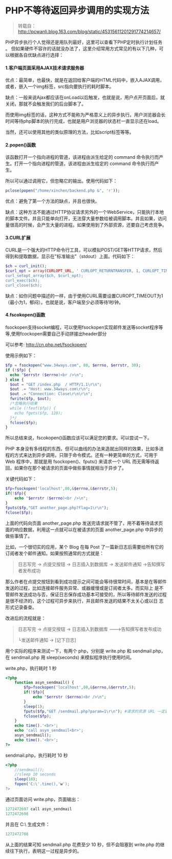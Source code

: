 # PHP不等待返回异步调用的实现方法

> 转载自：http://pcwanli.blog.163.com/blog/static/45315611201291774214657/

PHP异步执行个人觉得还是用队列最好，这里可以查看下PHP定时执行计划任务 。
但如果硬件不容许的话就没办法了，这里介绍常用方式常见的有以下几种，可以根据各自优缺点进行选择：

#### 1.客户端页面采用AJAX技术请求服务器

优点：最简单，也最快，就是在返回给客户端的HTML代码中，嵌入AJAX调用，或者，嵌入一个img标签，src指向要执行的耗时脚本。

缺点：一般来说Ajax都应该在onLoad以后触发，也就是说，用户点开页面后，就关闭，那就不会触发我们的后台脚本了。

而使用img标签的话，这种方式不能称为严格意义上的异步执行。用户浏览器会长时间等待php脚本的执行完成，也就是用户浏览器的状态栏一直显示还在load。

当然，还可以使用其他的类似原理的方法，比如script标签等等。

#### 2.popen()函数

该函数打开一个指向进程的管道，该进程由派生给定的 command 命令执行而产生。打开一个指向进程的管道，该进程由派生给定的 command 命令执行而产生。

所以可以通过调用它，但忽略它的输出。使用代码如下：

```php
pclose(popen("/home/xinchen/backend.php &", 'r'));
```

优点：避免了第一个方法的缺点，并且也很快。

缺点：这种方法不能通过HTTP协议请求另外的一个WebService，只能执行本地的脚本文件。并且只能单向打开，无法穿大量参数给被调用脚本。并且如果，访问量很高的时候，会产生大量的进程。如果使用到了外部资源，还要自己考虑竞争。

#### 3.CURL扩展

CURL是一个强大的HTTP命令行工具，可以模拟POST/GET等HTTP请求，然后得到和提取数据，显示在"标准输出"（stdout）上面。代码如下：

```php
$ch = curl_init();
$curl_opt = array(CURLOPT_URL, ' CURLOPT_RETURNTRANSFER, 1, CURLOPT_TIMEOUT, 1,);
curl_setopt_array($ch, $curl_opt);
curl_exec($ch);
curl_close($ch);
```

缺点：如你问题中描述的一样，由于使用CURL需要设置CUROPT_TIMEOUT为1（最小为1，郁闷）。也就是说，客户端至少必须等待1秒钟。

#### 4.fscokopen()函数

fsockopen支持socket编程，可以使用fsockopen实现邮件发送等socket程序等等,使用fcockopen需要自己手动拼接出header部分

可以参考: http://cn.php.net/fsockopen/

使用示例如下：

```php
$fp = fsockopen("www.34ways.com", 80, $errno, $errstr, 30);
if (!$fp) {
  echo "$errstr ($errno)<br />\n";
} else {
  $out = "GET /index.php  / HTTP/1.1\r\n";
  $out .= "Host: www.34ways.com\r\n";
  $out .= "Connection: Close\r\n\r\n";
  fwrite($fp, $out);
  /*忽略执行结果
  while (!feof($fp)) {
    echo fgets($fp, 128);
  }*/
  fclose($fp);
}
```

所以总结来说，fscokopen()函数应该可以满足您的要求。可以尝试一下。

PHP 本身没有多线程的东西，但可以曲线的办法来造就出同样的效果，比如多进程的方式来达到异步调用，只限于命令模式。还有一种更简单的方式，可用于 Web 程序中，那就是用 fsockopen()、fputs() 来请求一个 URL 而无需等待返回，如果你在那个被请求的页面中做些事情就相当于异步了。

关键代码如下：
```php
$fp=fsockopen('localhost',80,&$errno,&$errstr,5);
if(!$fp){
    echo "$errstr ($errno)<br />\n";
}
fputs($fp,"GET another_page.php?flag=1\r\n");
fclose($fp);
```
上面的代码向页面 another_page.php 发送完请求就不管了，用不着等待请求页面的响应数据，利用这一点就可以在被请求的页面 another_page.php 中异步的做些事情了。

比如，一个很切实的应用，某个 Blog 在每 Post 了一篇新日志后需要给所有它的订阅者发个邮件通知。如果按照通常的方式就是：

> 日志写完 -> 点提交按钮 -> 日志插入到数据库 -> 发送邮件通知 ->告知撰写者发布成功

那么作者在点提交按钮到看到成功提示之间可能会等待很常时间，基本是在等邮件发送的过程，比如连接邮件服务异常、或器缓慢或是订阅者太多。而实际上 是不管邮件发送成功与否，保证日志保存成功基本可接受的，所以等待邮件发送的过程是很不经济的，这个过程可异步来执行，并且邮件发送的结果不太关心或以日 志形式记录备查。

改进后的流程就是：

> 日志写完 -> 点提交按钮 -> 日志插入到数据库 --->告知撰写者发布成功
> 
> └发送邮件通知 -> [记下日志]

用个实际的程序来测试一下，有两个 php，分别是 write.php 和 sendmail.php，在 sendmail.php 用 sleep(seconds) 来模拟程序执行使用时间。

write.php，执行耗时 1 秒

```php
<?php 
    function asyn_sendmail() {
        $fp=fsockopen('localhost',80,&$errno,&$errstr,5);
        if(!$fp){
            echo "$errstr ($errno)<br />\n";
        }
        sleep(1);
        fputs($fp,"GET /sendmail.php?param=1\r\n"); #请求的资源 URL 一定要写对
        fclose($fp);
    } 
    echo time().'<br>';
    echo 'call asyn_sendmail<br>';
    asyn_sendmail();
    echo time().'<br>';
?>
```

sendmail.php，执行耗时 10 秒

```php
<?php
    //sendmail();
    //sleep 10 seconds
    sleep(10);
    fopen('C:\'.time(),'w');
?>
```

通过页面访问 write.php，页面输出：

```php
1272472697 call asyn_sendmail
1272472698
```

并且在 C:\ 生成文件：

```php
1272472708
```

从上面的结果可知 sendmail.php 花费至少 10 秒，但不会阻塞到 write.php 的继续往下执行，表明这一过程是异步的。